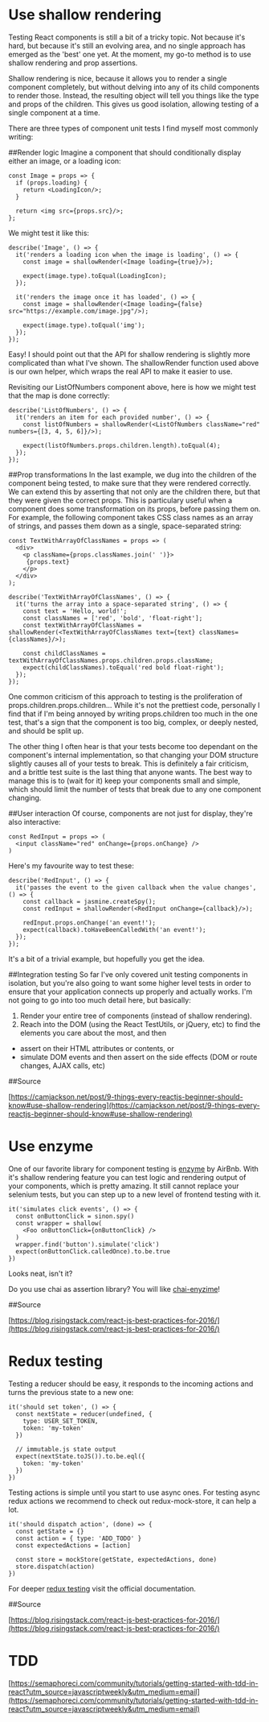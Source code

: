 Use shallow rendering
=====================
Testing React components is still a bit of a tricky topic. Not because it's hard, but because it's still an evolving area, and no single approach has emerged as the 'best' one yet. At the moment, my go-to method is to use shallow rendering and prop assertions.

Shallow rendering is nice, because it allows you to render a single component completely, but without delving into any of its child components to render those. Instead, the resulting object will tell you things like the type and props of the children. This gives us good isolation, allowing testing of a single component at a time.

There are three types of component unit tests I find myself most commonly writing:

##Render logic
Imagine a component that should conditionally display either an image, or a loading icon:

```
const Image = props => {
  if (props.loading) {
    return <LoadingIcon/>;
  }

  return <img src={props.src}/>;
};
```

We might test it like this:
```
describe('Image', () => {
  it('renders a loading icon when the image is loading', () => {
    const image = shallowRender(<Image loading={true}/>);

    expect(image.type).toEqual(LoadingIcon);
  });

  it('renders the image once it has loaded', () => {
    const image = shallowRender(<Image loading={false} src="https://example.com/image.jpg"/>);

    expect(image.type).toEqual('img');
  });
});
```

Easy! I should point out that the API for shallow rendering is slightly more complicated than what I've shown. The shallowRender function used above is our own helper, which wraps the real API to make it easier to use.

Revisiting our ListOfNumbers component above, here is how we might test that the map is done correctly:
```
describe('ListOfNumbers', () => {
  it('renders an item for each provided number', () => {
    const listOfNumbers = shallowRender(<ListOfNumbers className="red" numbers={[3, 4, 5, 6]}/>);

    expect(listOfNumbers.props.children.length).toEqual(4);
  });
});
```

##Prop transformations
In the last example, we dug into the children of the component being tested, to make sure that they were rendered correctly. We can extend this by asserting that not only are the children there, but that they were given the correct props. This is particulary useful when a component does some transformation on its props, before passing them on. For example, the following component takes CSS class names as an array of strings, and passes them down as a single, space-separated string:
```
const TextWithArrayOfClassNames = props => (
  <div>
    <p className={props.classNames.join(' ')}>
     {props.text}
    </p>
  </div>
);

describe('TextWithArrayOfClassNames', () => {
  it('turns the array into a space-separated string', () => {
    const text = 'Hello, world!';
    const classNames = ['red', 'bold', 'float-right'];
    const textWithArrayOfClassNames = shallowRender(<TextWithArrayOfClassNames text={text} classNames={classNames}/>);

    const childClassNames = textWithArrayOfClassNames.props.children.props.className;
    expect(childClassNames).toEqual('red bold float-right');
  });
});
```

One common criticism of this approach to testing is the proliferation of props.children.props.children... While it's not the prettiest code, personally I find that if I'm being annoyed by writing props.children too much in the one test, that's a sign that the component is too big, complex, or deeply nested, and should be split up.

The other thing I often hear is that your tests become too dependant on the component's internal implementation, so that changing your DOM structure slightly causes all of your tests to break. This is definitely a fair criticism, and a brittle test suite is the last thing that anyone wants. The best way to manage this is to (wait for it) keep your components small and simple, which should limit the number of tests that break due to any one component changing.

##User interaction
Of course, components are not just for display, they're also interactive:
```
const RedInput = props => (
  <input className="red" onChange={props.onChange} />
)
```

Here's my favourite way to test these:

```
describe('RedInput', () => {
  it('passes the event to the given callback when the value changes', () => {
    const callback = jasmine.createSpy();
    const redInput = shallowRender(<RedInput onChange={callback}/>);

    redInput.props.onChange('an event!');
    expect(callback).toHaveBeenCalledWith('an event!');
  });
});
```

It's a bit of a trivial example, but hopefully you get the idea.

##Integration testing
So far I've only covered unit testing components in isolation, but you're also going to want some higher level tests in order to ensure that your application connects up properly and actually works. I'm not going to go into too much detail here, but basically:

1. Render your entire tree of components (instead of shallow rendering).
2. Reach into the DOM (using the React TestUtils, or jQuery, etc) to find the elements you care about the most, and then
  * assert on their HTML attributes or contents, or
  * simulate DOM events and then assert on the side effects (DOM or route changes, AJAX calls, etc)

##Source

[https://camjackson.net/post/9-things-every-reactjs-beginner-should-know#use-shallow-rendering](https://camjackson.net/post/9-things-every-reactjs-beginner-should-know#use-shallow-rendering)

Use enzyme
==========
One of our favorite library for component testing is [enzyme](https://github.com/airbnb/enzyme) by AirBnb. With it's shallow rendering feature you can test logic and rendering output of your components, which is pretty amazing. It still cannot replace your selenium tests, but you can step up to a new level of frontend testing with it.
```
it('simulates click events', () => {
  const onButtonClick = sinon.spy()
  const wrapper = shallow(
    <Foo onButtonClick={onButtonClick} />
  )
  wrapper.find('button').simulate('click')
  expect(onButtonClick.calledOnce).to.be.true
})
```
Looks neat, isn't it?

Do you use chai as assertion library? You will like [chai-enyzime](https://github.com/producthunt/chai-enzyme)!

##Source

[https://blog.risingstack.com/react-js-best-practices-for-2016/](https://blog.risingstack.com/react-js-best-practices-for-2016/)

Redux testing
=============
Testing a reducer should be easy, it responds to the incoming actions and turns the previous state to a new one:
```
it('should set token', () => {
  const nextState = reducer(undefined, {
    type: USER_SET_TOKEN,
    token: 'my-token'
  })

  // immutable.js state output
  expect(nextState.toJS()).to.be.eql({
    token: 'my-token'
  })
})
```

Testing actions is simple until you start to use async ones. For testing async redux actions we recommend to check out redux-mock-store, it can help a lot.
```
it('should dispatch action', (done) => {
  const getState = {}
  const action = { type: 'ADD_TODO' }
  const expectedActions = [action]
 
  const store = mockStore(getState, expectedActions, done)
  store.dispatch(action)
})
```

For deeper [redux testing](http://redux.js.org/docs/recipes/WritingTests.html) visit the official documentation.

##Source

[https://blog.risingstack.com/react-js-best-practices-for-2016/](https://blog.risingstack.com/react-js-best-practices-for-2016/)

TDD
===

[https://semaphoreci.com/community/tutorials/getting-started-with-tdd-in-react?utm_source=javascriptweekly&utm_medium=email](https://semaphoreci.com/community/tutorials/getting-started-with-tdd-in-react?utm_source=javascriptweekly&utm_medium=email)
